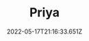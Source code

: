 ---
layout: artwork.njk
title: Priya
description: "\"Priya\" is part of a series called \"Letters for Migrating Birds\". 2022"
date: 2022-05-17T21:16:33.651Z
media: Pencil Crayon
canvas: 100% Cotton Paper
size: 9"x12"
sale: false
price: 100
image: /static/img/artwork/priya-site.jpg
homeImage: /static/img/artwork/priya-home.jpg
orientation: portrait
---